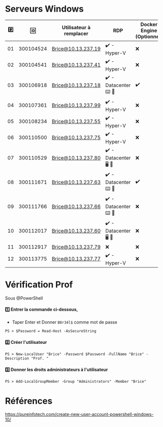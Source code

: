 # Serveurs Windows


|:hash:| :id:      | Utilisateur à remplacer | RDP                 | Docker Engine (Optionnel)    | 
|------|-----------|-------------------------|-----------------------------------------|-------------------|
| 01   | 300104524 | Brice@10.13.237.19      |:heavy_check_mark: - Hyper-V |:x:                |
| 02   | 300104541 | Brice@10.13.237.41      |:heavy_check_mark: - Hyper-V |:x:                |
| 03   | 300106918 | Brice@10.13.237.18      |:heavy_check_mark: - Datacenter :keyboard: :key: | :heavy_check_mark: |
| 04   | 300107361 | Brice@10.13.237.99      |:heavy_check_mark: - Hyper-V             |:x:               |
| 05   | 300108234 | Brice@10.13.237.55      |:heavy_check_mark: - Hyper-V             |:x:                |
| 06   | 300110500 | Brice@10.13.237.75      |:heavy_check_mark: - Hyper-V             |:x:                |
| 07   | 300110529 | Brice@10.13.237.80      |:heavy_check_mark: - Datacenter :desktop_computer: :key: |:x:                |
| 08   | 300111671 | Brice@10.13.237.63      |:heavy_check_mark: - Datacenter :keyboard: :key: |:heavy_check_mark:                |
| 09   | 300111766 | Brice@10.13.237.66      |:heavy_check_mark: - Datacenter :keyboard: :key: |:x:                |
| 10   | 300112017 | Brice@10.13.237.60      |:heavy_check_mark: - Datacenter :desktop_computer: :key: |:x:               |
| 11   | 300112917 | Brice@10.13.237.79      |:x:   |:x:                |
| 12   | 300113775 | Brice@10.13.237.77      |:heavy_check_mark: - Hyper-V             |:x:               |


# Vérification Prof

Sous @PowerShell

#### :one: Entrer la commande ci-dessous, 

* Taper Enter et Donner `B0r34l$` comme mot de passe

```
PS > $Password = Read-Host -AsSecureString 
```

#### :two: Créer l'utilisateur

```
PS > New-LocalUser "Brice" -Password $Password -FullName "Brice" -Description "Prof. "
```

#### :three: Donner les droits administrateurs à l'utilisateur

```
PS > Add-LocalGroupMember -Group "Administrators" -Member "Brice"
```


# Références

https://pureinfotech.com/create-new-user-account-powershell-windows-10/
